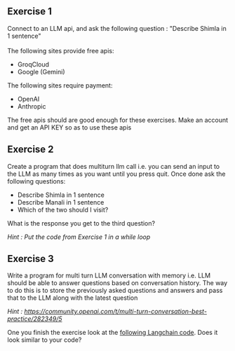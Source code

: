 
## Exercise 1 
Connect to an LLM api, and ask the following question : "Describe Shimla in 1 sentence" 
\
\
The following sites provide free apis:
  - GroqCloud
  - Google (Gemini)
   
The following sites require payment:
  - OpenAI
  - Anthropic
   
The free apis should are good enough for these exercises. Make an account and get an API KEY so as to use these apis

## Exercise 2 
Create a program that does multiturn llm call i.e. you can send an input to the LLM as many times as you want until you press quit. Once done ask the following questions:
  - Describe Shimla in 1 sentence
  - Describe Manali in 1 sentence
  - Which of the two should I visit?

What is the response you get to the third question?

_Hint : Put the code from Exercise 1 in a while loop_

## Exercise 3
Write a program for multi turn LLM conversation with memory i.e. LLM should be able to answer questions based on conversation history. The way to do this is to store the previously asked questions and answers and pass that to the LLM along with the latest question

_Hint : https://community.openai.com/t/multi-turn-conversation-best-practice/282349/5_

One you finish the exercise look at the [following Langchain code](https://github.com/langchain-ai/langchain/blob/master/libs/langchain/langchain/memory/chat_memory.py). Does it look similar to your code?
